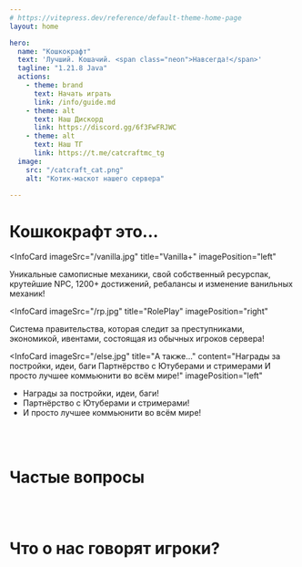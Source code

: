 ```yaml
---
# https://vitepress.dev/reference/default-theme-home-page
layout: home

hero:
  name: "Кошкокрафт"
  text: 'Лучший. Кошачий. <span class="neon">Навсегда!</span>'
  tagline: "1.21.8 Java"
  actions:
    - theme: brand
      text: Начать играть
      link: /info/guide.md
    - theme: alt
      text: Наш Дискорд
      link: https://discord.gg/6f3FwFRJWC
    - theme: alt
      text: Наш ТГ
      link: https://t.me/catcraftmc_tg
  image:
    src: "/catcraft_cat.png"
    alt: "Котик-маскот нашего сервера"

---
```


# Кошкокрафт это...

<InfoCard 
  imageSrc="/vanilla.jpg"
  title="Vanilla+"
  imagePosition="left"
>
Уникальные самописные механики, свой собственный ресурспак, крутейшие NPC, 1200+ достижений, ребалансы и изменение ванильных механик!
</InfoCard>

<InfoCard 
  imageSrc="/rp.jpg"
  title="RolePlay"
  imagePosition="right"
>
Система правительства, которая следит за преступниками, экономикой, ивентами, состоящая из обычных игроков сервера!
</InfoCard>

<InfoCard 
  imageSrc="/else.jpg"
  title="А также..."
  content="Награды за постройки, идеи, баги  Партнёрство с Ютуберами и стримерами  И просто лучшее коммьюнити во всём мире!"
  imagePosition="left"
>
<ul>
<li>Награды за постройки, идеи, баги!</li>
<li>Партнёрство с Ютуберами и стримерами! </li>
<li>И просто лучшее коммьюнити во всём мире!</li>
</ul>
</InfoCard>

<br><br>

# Частые вопросы

<HomeFaq />

<br><br>

# Что о нас говорят игроки?

<Reviews />

<!-- <br><br>

# Всё ещё не уверен?

Глянь все наши ресурсы и углубись в атмосферу нашего сервера!

<CardGrid>
  <Card style="width: 25rem; overflow: hidden" class="m-0">
      <template #title>
        <div style="display: flex; align-items: center; margin-right: 10px">
          <img src="/assets/svg/discord.svg" class="my-svg"></img>
          <p>Discord</p>
        </div>
      </template>
      <template #content>
        <p>Основное место всех новостей и общения!</p>
      </template>
  </Card>
</CardGrid> -->
